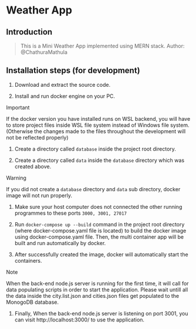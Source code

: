 # Weather App

## Introduction
> This is a Mini Weather App implemented using MERN stack.
Author: @ChathuraMathula

## Installation steps (for development)
1. Download and extract the source code.

1. Install and run docker engine on your PC.

> [!IMPORTANT] 
> If the docker version you have installed runs on WSL backend, you will have to store project files inside WSL file system instead of Windows file system. (Otherwise the changes made to the files throughout the development will not be reflected properly)

1. Create a directory called `database` inside the project root directory.

1. Create a directory called `data` inside the `database` directory which was created above.

> [!WARNING]
> If you did not create a `database` directory and `data` sub directory, docker image will not run properly.

1. Make sure your host computer does not connected the other running programmes to these ports `3000, 3001, 27017`

1. Run `docker-compose up --build` command in the project root directory (where docker-compose.yaml file is located) to build the docker image using docker-compose.yaml file. Then, the multi container app will be built and run automatically by docker. 

1. After successfully created the image, docker will automatically start the containers.

>[!NOTE]
>When the back-end node.js server is running for the first time, it will call for data populating scripts in order to start the application. Please wait untill all the data inside the city.list.json and cities.json files get populated to the MonogoDB database. 

1. Finally, When the back-end node.js server is listening on port 3001, you can visit http://localhost:3000/ to use the application.